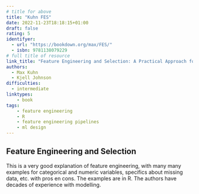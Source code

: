 ```yaml
---
# title for above
title: "Kuhn FES"
date: 2022-11-23T18:18:15+01:00
draft: false
rating: 5
identifyer:
  - url: "https://bookdown.org/max/FES/"
  - isbn: 9781138079229
# full title of resource
link_title: "Feature Engineering and Selection: A Practical Approach for Predictive Models"
authors:
  - Max Kuhn  
  - Kjell Johnson
difficulties:
  - intermediate
linktypes:
    - book
tags:
    - feature engineering
    - R
    - feature engineering pipelines
    - ml design
---
```


## Feature Engineering and Selection
This is a very good explanation of feature engineering, with many many examples for categorical and numeric variables, specifics about missing data, etc. with pros en cons. The examples are in R. The authors have decades of experience with modelling.
